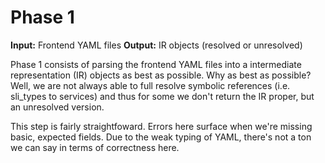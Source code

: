 # Phase 1

**Input:** Frontend YAML files
**Output:** IR objects (resolved or unresolved)

Phase 1 consists of parsing the frontend YAML files into a intermediate representation (IR) objects as best as possible. Why as best as possible? Well, we are not always able to full resolve symbolic references (i.e. sli_types to services) and thus for some we don't return the IR proper, but an unresolved version.

This step is fairly straightfoward. Errors here surface when we're missing basic, expected fields. Due to the weak typing of YAML, there's not a ton we can say in terms of correctness here.
